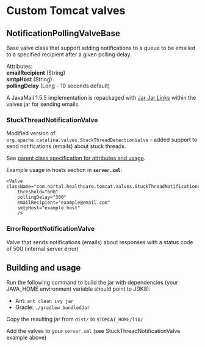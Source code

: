 Custom Tomcat valves
====================

## NotificationPollingValveBase
Base valve class that support adding notifications to a queue to be emailed to a specified recipient after a given polling delay.

Attributes:  
**emailRecipient** (String)  
**smtpHost** (String)  
**pollingDelay** (Long - 10 seconds default)  

A JavaMail 1.5.5 implementation is repackaged with [Jar Jar Links](https://github.com/shevek/jarjar) within the valves jar for sending emails.


### StuckThreadNotificationValve
Modified version of `org.apache.catalina.valves.StuckThreadDetectionValve` - added support to send notifications (emails)
about stuck threads.

See [parent class specification for attributes and usage](https://tomcat.apache.org/tomcat-7.0-doc/config/valve.html#Stuck_Thread_Detection_Valve).

Example usage in hosts section in **`server.xml`**:  
```
<Valve className="com.nortal.healthcare.tomcat.valves.StuckThreadNotificationValve" 
    threshold="600"
    pollingDelay="300"
    emailRecipient="example@email.com" 
    smtpHost="example.host" 
    />
```

### ErrorReportNotificationValve
Valve that sends notifications (emails) about responses with a status code of 500 (internal server error)

## Building and usage
Run the following command to build the jar with dependencies 
(your JAVA_HOME environment variable should point to JDK8):  
* Ant: `ant clean ivy jar`
* Gradle: `./gradlew bundledJar`


Copy the resulting jar from `dist/` to `$TOMCAT_HOME/lib/`

Add the valves to your `server.xml` (see StuckThreadNotificationValve example above)